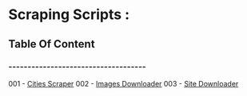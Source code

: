 # Scraping Scripts :

## Table Of Content
### ------------------------------------

001 - [Cities Scraper](./CitiesScraper)
002 - [Images Downloader](./ImageDownloader)
003 - [Site Downloader](./SiteDownloader)
